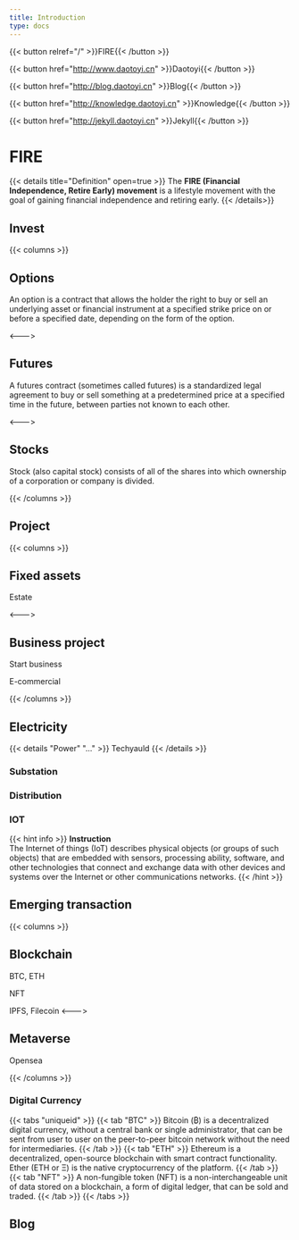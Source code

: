 ```yaml
---
title: Introduction
type: docs
---
```

{{< button relref="/" >}}FIRE{{< /button >}}

{{< button href="http://www.daotoyi.cn" >}}Daotoyi{{< /button >}}

{{< button href="http://blog.daotoyi.cn" >}}Blog{{< /button >}}

{{< button href="http://knowledge.daotoyi.cn" >}}Knowledge{{< /button >}}

{{< button href="http://jekyll.daotoyi.cn" >}}Jekyll{{< /button >}}

# FIRE
{{< details title="Definition" open=true >}}
The **FIRE (Financial Independence, Retire Early) movement** is a lifestyle movement with the goal of gaining financial independence and retiring early. 
{{< /details>}}

## Invest

{{< columns >}}

## Options
An option is a contract that allows the holder the right to buy or sell an underlying asset or financial instrument at a specified strike price on or before a specified date, depending on the form of the option. 

<--->

## Futures

A futures contract (sometimes called futures) is a standardized legal agreement to buy or sell something at a predetermined price at a specified time in the future, between parties not known to each other. 

<--->

## Stocks

Stock (also capital stock) consists of all of the shares into which ownership of a corporation or company is divided.

{{< /columns >}}

## Project

{{< columns >}}

## Fixed assets

Estate

<--->

## Business project

Start business

E-commercial

{{< /columns >}}

## Electricity

{{< details "Power" "..." >}}
    Techyauld
{{< /details >}}

### Substation

### Distribution

### IOT 

{{< hint info >}}
**Instruction**  
The Internet of things (IoT) describes physical objects (or groups of such objects) that are embedded with sensors, processing ability, software, and other technologies that connect and exchange data with other devices and systems over the Internet or other communications networks.
{{< /hint >}}

## Emerging transaction

{{< columns >}}

## Blockchain

BTC, ETH

NFT

IPFS, Filecoin
<--->

## Metaverse

Opensea

{{< /columns >}}

### Digital Currency 

{{< tabs "uniqueid" >}}
    {{< tab "BTC" >}}
        Bitcoin (₿) is a decentralized digital currency, 
        without a central bank or single administrator,
        that can be sent from user to user on the peer-to-peer bitcoin network
        without the need for intermediaries.
    {{< /tab >}}
    {{< tab "ETH" >}}
        Ethereum is a decentralized,
        open-source blockchain with smart contract functionality. 
        Ether (ETH or Ξ) is the native cryptocurrency of the platform.
    {{< /tab >}}
    {{< tab "NFT" >}} 
        A non-fungible token (NFT) is
        a non-interchangeable unit of data
        stored on a blockchain, 
        a form of digital ledger, 
        that can be sold and traded.
    {{< /tab >}}
{{< /tabs >}}

## Blog

